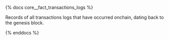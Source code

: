 {% docs core__fact_transactions_logs %}

Records of all transactions logs that have occurred onchain, dating back to the genesis block.

{% enddocs %}